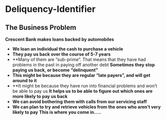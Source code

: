 # Deliquency-Identifier

## The Business Problem
**Crescent Bank makes loans backed by automobiles**
  * **We loan an individual the cash to purchase a vehicle**
  * **They pay us back over the course of 5-7 years**
  * **Many of them are “sub-prime”. That means that they have had problems in the past in paying off another debt
**Sometimes they stop paying us back, or become “delinquent”**
  * **This might be because they are regular “late payers”, and will get around to it**
  * **It might be because they have run into financial problems and won’t be able to pay us
**It helps us to be able to figure out which ones are more likely to pay us back**
  * **We can avoid bothering them with calls from our servicing staff**
  * **We can plan to try and retrieve vehicles from the ones who aren’t very likely to pay**
**This is where you come in…..**




